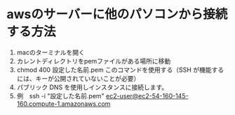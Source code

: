 # awsのサーバーに他のパソコンから接続する方法
1. macのターミナルを開く
2. カレントディレクトリをpemファイルがある場所に移動
3. chmod 400 設定した名前.pem このコマンドを使用する（SSH が機能するには、キーが公開されていないことが必要）
4. パブリック DNS を使用しインスタンスに接続します。
5. 例　ssh -i "設定した名前.pem" ec2-user@ec2-54-160-145-160.compute-1.amazonaws.com






